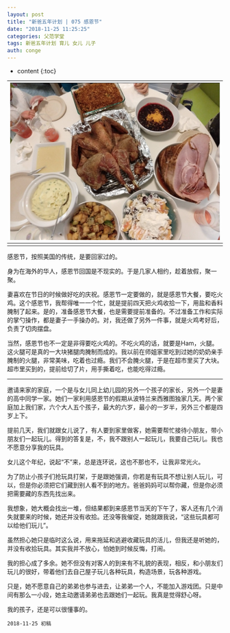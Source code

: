 ```yaml
---
layout: post
title: "新爸五年计划 | 075 感恩节"
date: "2018-11-25 11:25:25"
categories: 父范学堂
tags: 新爸五年计划 育儿 女儿 儿子
auth: conge
---
```

* content
{:toc}

|![今年的感恩节大餐](/assets/images/父范学堂/118382-a5763c0fb7b7f04d.png)|
|:----:|
||

感恩节，按照美国的传统，是要回家过的。

身为在海外的华人，感恩节回国是不现实的。于是几家人相约，趁着放假，聚一聚。

妻喜欢在节日的时候做好吃的庆祝。感恩节一定要做的，就是感恩节大餐，要吃火鸡。这个感恩节，我帮得唯一一个忙，就是提前四天把火鸡收拾一下，用盐和香料腌制了起来。是的，准备感恩节大餐，也是需要提前准备的。不过准备工作和实际的掌勺操作，都是妻子一手操办的。对，我还做了另外一件事，就是火鸡考好后，负责了切肉摆盘。

当然，感恩节也不一定是非得要吃火鸡的。不吃火鸡的话，就要是Ham，火腿。这火腿可是真的一大块猪腿肉腌制而成的。我以前在师姐家里吃到过她的奶奶亲手腌制的火腿，非常美味，吃着也过瘾。我们不会腌火腿，于是在超市里买了大块。超市里买到的，提前给切了片，用手撕着吃，也能吃得过瘾。





-----

邀请来家的家庭，一个是与女儿同上幼儿园的另外一个孩子的家长，另外一个是妻的高中同学一家。她们一家利用感恩节的假期从波特兰来西雅图独家几天。两个家庭加上我们家，六个大人五个孩子，最大的六岁，最小的一岁半，另外三个都是四岁上下。

提前几天，我们就跟女儿说了，有人要到家里做客，她需要帮忙接待小朋友，带小朋友们一起玩儿。得到的答复是，不，我不跟别人一起玩儿，我要自己玩儿。我也不愿意分享我的玩具。

女儿这个年纪，说起“不”来，总是连环说，这也不那也不，让我非常光火。

为了防止小孩子们抢玩具打架，于是跟她强调，你若是有玩具不想让别人玩儿，可以，但是你必须把它们藏到别人看不到的地方。爸爸妈妈可以帮你藏，但是你必须把需要藏的东西先找出来。

我想象，她大概会找出一堆，但结果都到来感恩节当天的下午了，客人还有几个消失就要来的时候，她还并没有收拾。还没等我催促，她就跟我说，“这些玩具都可以给他们玩儿”。

虽然担心她只是临时这么说，用来拖延和逃避收藏玩具的活儿，但我还是听她的，并没有收拾玩具。其实我并不放心，怕她到时候反悔，打闹。

我的担心成了多余。她不但没有对客人的到来有不礼貌的表现，相反，和小朋友们玩儿的很好，带着他们去自己屋子玩儿各种玩具，构造场景，玩各种游戏。

只是，她不愿意自己的弟弟也参与进去，让弟弟一个人，不能加入游戏团。只是中间有那么一小段，她主动邀请弟弟也去跟她们一起玩。我真是觉得舒心呀。

我的孩子，还是可以很懂事的。

```
2018-11-25 初稿
```
